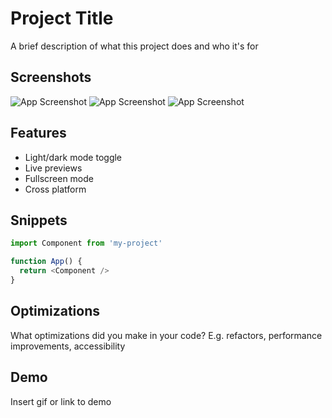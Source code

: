 
# Project Title

A brief description of what this project does and who it's for


## Screenshots

![App Screenshot](https://i.imgur.com/PaQWIqa.png)
![App Screenshot](https://i.imgur.com/2GueAFF.png)
![App Screenshot](https://i.imgur.com/B82ehih.gif)


## Features

- Light/dark mode toggle
- Live previews
- Fullscreen mode
- Cross platform


## Snippets

```javascript
import Component from 'my-project'

function App() {
  return <Component />
}
```


## Optimizations

What optimizations did you make in your code? E.g. refactors, performance improvements, accessibility


## Demo

Insert gif or link to demo

